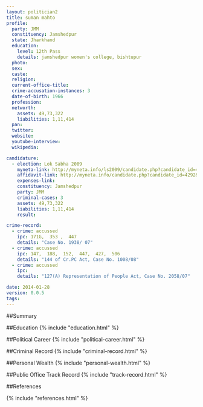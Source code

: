 ```yaml
---
layout: politician2
title: suman mahto
profile: 
  party: JMM
  constituency: Jamshedpur
  state: Jharkhand
  education: 
    level: 12th Pass
    details: jamshedpur women's college, bishtupur
  photo: 
  sex: 
  caste: 
  religion: 
  current-office-title: 
  crime-accusation-instances: 3
  date-of-birth: 1966
  profession: 
  networth: 
    assets: 49,73,322
    liabilities: 1,11,414
  pan: 
  twitter: 
  website: 
  youtube-interview: 
  wikipedia: 

candidature: 
  - election: Lok Sabha 2009
    myneta-link: http://myneta.info/ls2009/candidate.php?candidate_id=4292
    affidavit-link: http://myneta.info/candidate.php?candidate_id=4292&scan=original
    expenses-link: 
    constituency: Jamshedpur 
    party: JMM
    criminal-cases: 3
    assets: 49,73,322
    liabilities: 1,11,414
    result:  

crime-record: 
  - crime: accussed
    ipc: 171G,  353 ,  447
    details: "Case No. 1938/ 07" 
  - crime: accussed
    ipc: 147,  188,  152,  447,  427,  506
    details: "144 of Cr.PC Act, Case No. 1008/08" 
  - crime: accussed
    ipc: 
    details: "127(A) Representation of People Act, Case No. 2058/07" 

date: 2014-01-28
version: 0.0.5
tags: 
---
```

##Summary


##Education
{% include "education.html" %}


##Political Career
{% include "political-career.html" %}


##Criminal Record
{% include "criminal-record.html" %}


##Personal Wealth
{% include "personal-wealth.html" %}


##Public Office Track Record
{% include "track-record.html" %}


##References


{% include "references.html" %}
